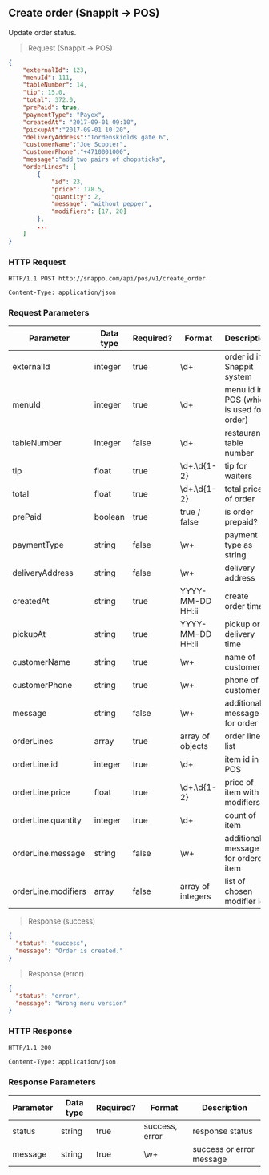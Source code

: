 ## Create order (Snappit -> POS)

Update order status.

> Request (Snappit -> POS)

```json
{
    "externalId": 123,
    "menuId": 111,
    "tableNumber": 14,
    "tip": 15.0,
    "total": 372.0,
    "prePaid": true,
    "paymentType": "Payex",
    "createdAt": "2017-09-01 09:10",
    "pickupAt":"2017-09-01 10:20",
    "deliveryAddress":"Tordenskiolds gate 6",
    "customerName":"Joe Scooter",
    "customerPhone":"+4710001000",
    "message":"add two pairs of chopsticks",
    "orderLines": [
        {
            "id": 23,
            "price": 178.5,
            "quantity": 2,
            "message": "without pepper",
            "modifiers": [17, 20]
        },
        ...
    ]
}
```

### HTTP Request

`HTTP/1.1 POST http://snappo.com/api/pos/v1/create_order`

`Content-Type: application/json`

### Request Parameters

Parameter | Data type | Required? | Format | Description
--------- | --------- | --------- | ------ | -----------
externalId | integer | true | \d+ | order id in Snappit system
menuId | integer | true | \d+ | menu id in POS (which is used for order)
tableNumber | integer | false | \d+ | restaurant table number
tip | float | true | \d+\.\d{1-2} | tip for waiters
total | float | true | \d+\.\d{1-2} | total price of order
prePaid | boolean | true | true / false | is order prepaid?
paymentType | string | false | \w+ | payment type as string
deliveryAddress | string | false | \w+ | delivery address
createdAt | string | true | YYYY-MM-DD HH:ii | create order time
pickupAt | string | true | YYYY-MM-DD HH:ii | pickup or delivery time
customerName | string | true | \w+ | name of customer
customerPhone | string | true | \w+ | phone of customer
message | string | false | \w+ | additional message for order
orderLines | array | true | array of objects | order line list
orderLine.id | integer | true | \d+ | item id in POS
orderLine.price | float | true | \d+\.\d{1-2} | price of item with modifiers
orderLine.quantity | integer | true | \d+ | count of item
orderLine.message | string | false | \w+ | additional message for ordered item
orderLine.modifiers | array | false | array of integers | list of chosen modifier ids

> Response (success)

```json
{
  "status": "success",
  "message": "Order is created."
}
```

> Response (error)

```json
{
  "status": "error",
  "message": "Wrong menu version"
}
```

### HTTP Response

`HTTP/1.1 200`

`Content-Type: application/json`

### Response Parameters

Parameter | Data type | Required? | Format | Description
--------- | --------- | --------- | ------ | -----------
status | string | true | success, error | response status
message | string | true | \w+ | success or error message

